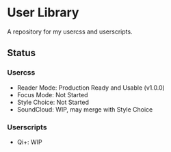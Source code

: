 # User Library

A repository for my usercss and userscripts.
## Status

### Usercss
- Reader Mode: Production Ready and Usable (v1.0.0)
- Focus Mode: Not Started
- Style Choice: Not Started
- SoundCloud: WIP, may merge with Style Choice

### Userscripts
- Qi+: WIP